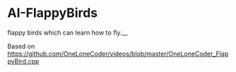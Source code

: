 # AI-FlappyBirds
flappy birds which can learn how to fly.__

Based on https://github.com/OneLoneCoder/videos/blob/master/OneLoneCoder_FlappyBird.cpp
